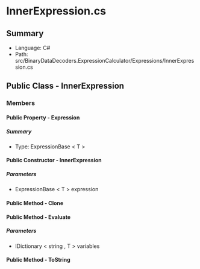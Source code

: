 ﻿# InnerExpression.cs

## Summary

* Language: C#
* Path: src/BinaryDataDecoders.ExpressionCalculator/Expressions/InnerExpression.cs

## Public Class - InnerExpression

### Members

#### Public Property - Expression

##### Summary

 * Type: ExpressionBase < T > 

#### Public Constructor - InnerExpression

#####  Parameters

 - ExpressionBase < T > expression 

#### Public Method - Clone


#### Public Method - Evaluate

#####  Parameters

 - IDictionary < string , T > variables 

#### Public Method - ToString


